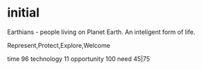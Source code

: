 # initial

Earthians - people living on Planet Earth. An inteligent form of life.

Represent,Protect,Explore,Welcome

time 96
technology 11
opportunity 100
need 45|75
